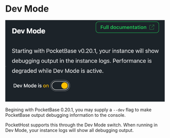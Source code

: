 # Dev Mode

![](2024-10-06-14-36-37.png)

Begining with PocketBase 0.20.1, you may supply a `--dev` flag to make PocketBase output debugging information to the console.

PocketHost supports this through the Dev Mode switch. When running in Dev Mode, your instance logs will show all debugging output.
